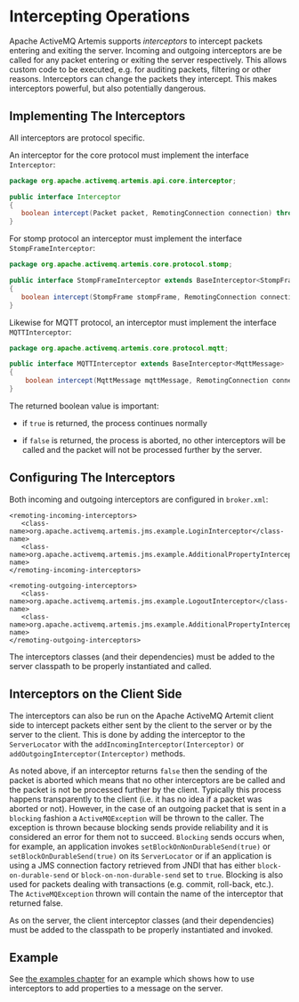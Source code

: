 # Intercepting Operations

Apache ActiveMQ Artemis supports *interceptors* to intercept packets entering and
exiting the server. Incoming and outgoing interceptors are be called for
any packet entering or exiting the server respectively. This allows
custom code to be executed, e.g. for auditing packets, filtering or
other reasons. Interceptors can change the packets they intercept. This
makes interceptors powerful, but also potentially dangerous.

## Implementing The Interceptors

All interceptors are protocol specific.

An interceptor for the core protocol must implement the interface `Interceptor`:

``` java
package org.apache.activemq.artemis.api.core.interceptor;

public interface Interceptor
{
   boolean intercept(Packet packet, RemotingConnection connection) throws ActiveMQException;
}
```

For stomp protocol an interceptor must implement the interface `StompFrameInterceptor`:

``` java
package org.apache.activemq.artemis.core.protocol.stomp;

public interface StompFrameInterceptor extends BaseInterceptor<StompFrame>
{
   boolean intercept(StompFrame stompFrame, RemotingConnection connection);
}
```

Likewise for MQTT protocol, an interceptor must implement the interface `MQTTInterceptor`:
 
``` java
package org.apache.activemq.artemis.core.protocol.mqtt;

public interface MQTTInterceptor extends BaseInterceptor<MqttMessage>
{
    boolean intercept(MqttMessage mqttMessage, RemotingConnection connection);
}
```

The returned boolean value is important:

-   if `true` is returned, the process continues normally

-   if `false` is returned, the process is aborted, no other
    interceptors will be called and the packet will not be processed
    further by the server.

## Configuring The Interceptors

Both incoming and outgoing interceptors are configured in
`broker.xml`:

    <remoting-incoming-interceptors>
       <class-name>org.apache.activemq.artemis.jms.example.LoginInterceptor</class-name>
       <class-name>org.apache.activemq.artemis.jms.example.AdditionalPropertyInterceptor</class-name>
    </remoting-incoming-interceptors>

    <remoting-outgoing-interceptors>
       <class-name>org.apache.activemq.artemis.jms.example.LogoutInterceptor</class-name>
       <class-name>org.apache.activemq.artemis.jms.example.AdditionalPropertyInterceptor</class-name>
    </remoting-outgoing-interceptors>

The interceptors classes (and their dependencies) must be added to the
server classpath to be properly instantiated and called.

## Interceptors on the Client Side

The interceptors can also be run on the Apache ActiveMQ Artemit client side to intercept packets
either sent by the client to the server or by the server to the client.
This is done by adding the interceptor to the `ServerLocator` with the
`addIncomingInterceptor(Interceptor)` or
`addOutgoingInterceptor(Interceptor)` methods.

As noted above, if an interceptor returns `false` then the sending of
the packet is aborted which means that no other interceptors are be
called and the packet is not be processed further by the client.
Typically this process happens transparently to the client (i.e. it has
no idea if a packet was aborted or not). However, in the case of an
outgoing packet that is sent in a `blocking` fashion a
`ActiveMQException` will be thrown to the caller. The exception is
thrown because blocking sends provide reliability and it is considered
an error for them not to succeed. `Blocking` sends occurs when, for
example, an application invokes `setBlockOnNonDurableSend(true)` or
`setBlockOnDurableSend(true)` on its `ServerLocator` or if an
application is using a JMS connection factory retrieved from JNDI that
has either `block-on-durable-send` or `block-on-non-durable-send` set to
`true`. Blocking is also used for packets dealing with transactions
(e.g. commit, roll-back, etc.). The `ActiveMQException` thrown will
contain the name of the interceptor that returned false.

As on the server, the client interceptor classes (and their
dependencies) must be added to the classpath to be properly instantiated
and invoked.

## Example

See [the examples chapter](examples.md) for an example which shows how to use interceptors to add
properties to a message on the server.
